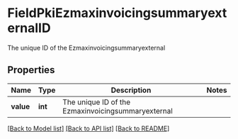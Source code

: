 # FieldPkiEzmaxinvoicingsummaryexternalID

The unique ID of the Ezmaxinvoicingsummaryexternal

## Properties
Name | Type | Description | Notes
------------ | ------------- | ------------- | -------------
**value** | **int** | The unique ID of the Ezmaxinvoicingsummaryexternal | 

[[Back to Model list]](../README.md#documentation-for-models) [[Back to API list]](../README.md#documentation-for-api-endpoints) [[Back to README]](../README.md)



